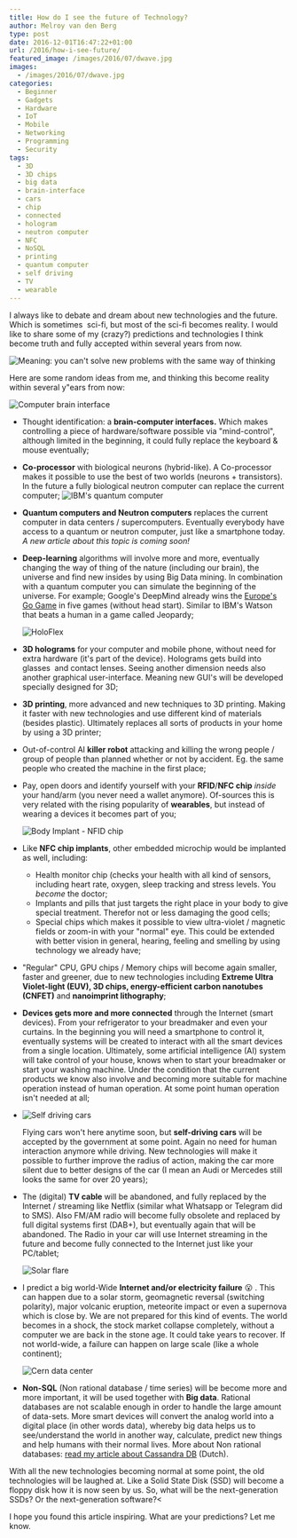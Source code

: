 ```yaml
---
title: How do I see the future of Technology?
author: Melroy van den Berg
type: post
date: 2016-12-01T16:47:22+01:00
url: /2016/how-i-see-future/
featured_image: /images/2016/07/dwave.jpg
images:
  - /images/2016/07/dwave.jpg
categories:
  - Beginner
  - Gadgets
  - Hardware
  - IoT
  - Mobile
  - Networking
  - Programming
  - Security
tags:
  - 3D
  - 3D chips
  - big data
  - brain-interface
  - cars
  - chip
  - connected
  - hologram
  - neutron computer
  - NFC
  - NoSQL
  - printing
  - quantum computer
  - self driving
  - TV
  - wearable
---
```


I always like to debate and dream about new technologies and the future. Which is sometimes  sci-fi, but most of the sci-fi becomes reality. I would like to share some of my (crazy?) predictions and technologies I think become truth and fully accepted within several years from now.

<!--more-->

![Meaning: you can't solve new problems with the same way of thinking](/images/2016/06/evolve_albert_einstein.jpg "Meaning: you can't solve new problems with the same way of thinking")

Here are some random ideas from me, and thinking this become reality within several y"ears from now:

![Computer brain interface](/images/2016/07/brainmachine.jpg)

- Thought identification: a **brain-computer interfaces.** Which makes controlling a piece of hardware/software possible via "mind-control", although limited in the beginning, it could fully replace the keyboard & mouse eventually;
- **Co-processor** with biological neurons (hybrid-like). A Co-processor makes it possible to use the best of two worlds (neurons + transistors). In the future a fully biological neutron computer can replace the current computer;
  ![](/images/2016/07/ibm_quantum_computer.png "IBM's quantum computer")

- **Quantum computers and Neutron computers** replaces the current computer in data centers / supercomputers. Eventually everybody have access to a quantum or neutron computer, just like a smartphone today. _A new article about this topic is coming soon!_
- **Deep-learning** algorithms will involve more and more, eventually changing the way of thing of the nature (including our brain), the universe and find new insides by using Big Data mining. In combination with a quantum computer you can simulate the beginning of the universe. For example; Google's DeepMind already wins the [Europe's Go Game](http://www.wired.com/2016/01/in-a-huge-breakthrough-googles-ai-beats-a-top-player-at-the-game-of-go/) in five games (without head start). Similar to IBM's Watson that beats a human in a game called Jeopardy;

  ![](/images/2016/07/holoflex.jpg "HoloFlex")

- **3D holograms** for your computer and mobile phone, without need for extra hardware (it's part of the device). Holograms gets build into glasses  and contact lenses. Seeing another dimension needs also another graphical user-interface. Meaning new GUI's will be developed specially designed for 3D;
- **3D printing**, more advanced and new techniques to 3D printing. Making it faster with new technologies and use different kind of materials (besides plastic). Ultimately replaces all sorts of products in your home by using a 3D printer;
- Out-of-control AI **killer robot** attacking and killing the wrong people / group of people than planned whether or not by accident. Eg. the same people who created the machine in the first place;
- Pay, open doors and identify yourself with your **RFID**/**NFC chip** _inside_ your hand/arm (you never need a wallet anymore). Of-sources this is very related with the rising popularity of **wearables**, but instead of wearing a devices it becomes part of you;

  ![](/images/2016/07/NFC_chip.jpg "Body Implant - NFID chip")

- Like **NFC chip implants**, other embedded microchip would be implanted as well, including:
  - Health monitor chip (checks your health with all kind of sensors, including heart rate, oxygen, sleep tracking and stress levels. You _become_ the doctor;
  - Implants and pills that just targets the right place in your body to give special treatment. Therefor not or less damaging the good cells;
  - Special chips which makes it possible to view ultra-violet / magnetic fields or zoom-in with your "normal" eye. This could be extended with better vision in general, hearing, feeling and smelling by using technology we already have;
- "Regular" CPU, GPU chips / Memory chips will become again smaller, faster and greener, due to new technologies including **Extreme Ultra Violet-light (EUV), 3D chips, energy-efficient carbon nanotubes (CNFET)** and **nanoimprint lithography**;
- **Devices gets more and more connected** through the Internet (smart devices). From your refrigerator to your breadmaker and even your curtains. In the beginning you will need a smartphone to control it, eventually systems will be created to interact with all the smart devices from a single location. Ultimately, some artificial intelligence (AI) system will take control of your house, knows when to start your breadmaker or start your washing machine. Under the condition that the current products we know also involve and becoming more suitable for machine operation instead of human operation. At some point human operation isn't needed at all;
- ![Self driving cars](/images/2016/07/self_driving.jpg "Google's self-driving car")

  Flying cars won't here anytime soon, but **self-driving cars** will be accepted by the government at some point. Again no need for human interaction anymore while driving. New technologies will make it possible to further improve the radius of action, making the car more silent due to better designs of the car (I mean an Audi or Mercedes still looks the same for over 20 years);

- The (digital) **TV cable** will be abandoned, and fully replaced by the Internet / streaming like Netflix (similar what Whatsapp or Telegram did to SMS). Also FM/AM radio will become fully obsolete and replaced by full digital systems first (DAB+), but eventually again that will be abandoned. The Radio in your car will use Internet streaming in the future and become fully connected to the Internet just like your PC/tablet;

  ![Solar flare](/images/2016/07/solar_flare.jpg "Solar flare")

- I predict a big world-Wide **Internet and/or electricity failure** 😮 . This can happen due to a solar storm, geomagnetic reversal (switching polarity), major volcanic eruption, meteorite impact or even a supernova which is close by. We are not prepared for this kind of events. The world becomes in a shock, the stock market collapse completely, without a computer we are back in the stone age. It could take years to recover. If not world-wide, a failure can happen on large scale (like a whole continent);

  ![Cern data center](/images/2016/07/cern_data_center.jpeg "Data center of CERN")

- **Non-SQL** (Non rational database / time series) will be become more and more important, it will be used together with **Big data**. Rational databases are not scalable enough in order to handle the large amount of data-sets. More smart devices will convert the analog world into a digital place (in other words data), whereby big data helps us to see/understand the world in another way, calculate, predict new things and help humans with their normal lives. More about Non rational databases: [read my article about Cassandra DB](/2015/databases-2-0-cassandra/) (Dutch).

With all the new technologies becoming normal at some point, the old technologies will be laughed at. Like a Solid State Disk (SSD) will become a floppy disk how it is now seen by us. So, what will be the next-generation SSDs? Or the next-generation software?<

I hope you found this article inspiring. What are your predictions? Let me know.
